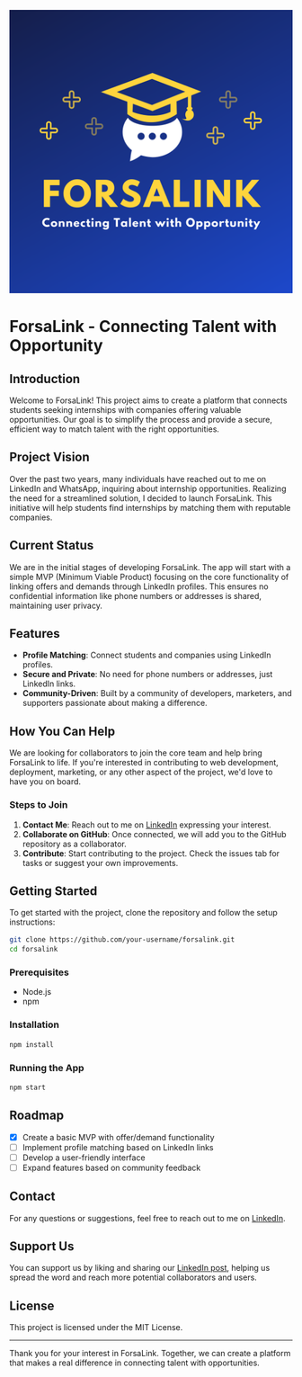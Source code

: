 
![ForsaLink Logo](./ForsaLink-logo.png)


# ForsaLink - **Connecting Talent with Opportunity**

## Introduction

Welcome to ForsaLink! This project aims to create a platform that connects students seeking internships with companies offering valuable opportunities. Our goal is to simplify the process and provide a secure, efficient way to match talent with the right opportunities.

## Project Vision

Over the past two years, many individuals have reached out to me on LinkedIn and WhatsApp, inquiring about internship opportunities. Realizing the need for a streamlined solution, I decided to launch ForsaLink. This initiative will help students find internships by matching them with reputable companies.

## Current Status

We are in the initial stages of developing ForsaLink. The app will start with a simple MVP (Minimum Viable Product) focusing on the core functionality of linking offers and demands through LinkedIn profiles. This ensures no confidential information like phone numbers or addresses is shared, maintaining user privacy.

## Features

- **Profile Matching**: Connect students and companies using LinkedIn profiles.
- **Secure and Private**: No need for phone numbers or addresses, just LinkedIn links.
- **Community-Driven**: Built by a community of developers, marketers, and supporters passionate about making a difference.

## How You Can Help

We are looking for collaborators to join the core team and help bring ForsaLink to life. If you're interested in contributing to web development, deployment, marketing, or any other aspect of the project, we'd love to have you on board.

### Steps to Join

1. **Contact Me**: Reach out to me on [LinkedIn](https://www.linkedin.com/in/halimbahae/) expressing your interest.
2. **Collaborate on GitHub**: Once connected, we will add you to the GitHub repository as a collaborator.
3. **Contribute**: Start contributing to the project. Check the issues tab for tasks or suggest your own improvements.

## Getting Started

To get started with the project, clone the repository and follow the setup instructions:

```bash
git clone https://github.com/your-username/forsalink.git
cd forsalink
```

### Prerequisites

- Node.js
- npm

### Installation

```bash
npm install
```

### Running the App

```bash
npm start
```

## Roadmap

- [x] Create a basic MVP with offer/demand functionality
- [ ] Implement profile matching based on LinkedIn links
- [ ] Develop a user-friendly interface
- [ ] Expand features based on community feedback

## Contact

For any questions or suggestions, feel free to reach out to me on [LinkedIn](https://www.linkedin.com/in/halimbahae/).

## Support Us

You can support us by liking and sharing our [LinkedIn post](https://www.linkedin.com/feed/update/urn:li:activity:7197015537363677184/), helping us spread the word and reach more potential collaborators and users.

## License

This project is licensed under the MIT License.

---

Thank you for your interest in ForsaLink. Together, we can create a platform that makes a real difference in connecting talent with opportunities.
